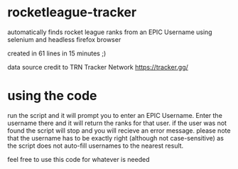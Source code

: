 # rocketleague-tracker
automatically finds rocket league ranks from an EPIC Username using selenium and headless firefox browser

created in 61 lines in 15 minutes ;)

data source credit to TRN Tracker Network https://tracker.gg/

# using the code
run the script and it will prompt you to enter an EPIC Username. Enter the username there and it will return the ranks for that user.
if the user was not found the script will stop and you will recieve an error message.
please note that the username has to be exactly right (although not case-sensitive) as the script does not auto-fill usernames to the nearest result.

feel free to use this code for whatever is needed
